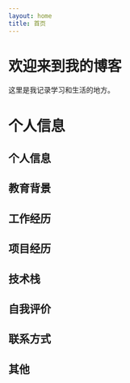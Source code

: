 ```yaml
---
layout: home
title: 首页
---
```


# 欢迎来到我的博客

这里是我记录学习和生活的地方。

# 个人信息

## 个人信息

## 教育背景

## 工作经历

## 项目经历

## 技术栈

## 自我评价

## 联系方式

## 其他
